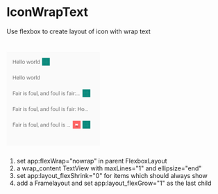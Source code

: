 IconWrapText
======

Use flexbox to create layout of icon with wrap text 

![image](https://github.com/murmurmuk/android-pratice/blob/master/IconWrapText/result.png)
======

1. set app:flexWrap="nowrap" in parent FlexboxLayout
2. a wrap_content TextView with maxLines="1" and ellipsize="end"
3. set app:layout_flexShrink="0" for items which should always show
4. add a Framelayout and set app:layout_flexGrow="1" as the last child
